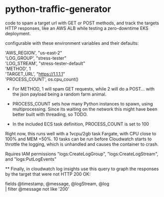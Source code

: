 # python-traffic-generator

code to spam a target url with GET or POST methods, and track the targets HTTP responses, like an AWS ALB while testing a zero-downtime EKS deployment.

configurable with these environment variables and their defaults:

'AWS_REGION', "us-east-2"  
'LOG_GROUP', "stress-tester"  
'LOG_STREAM', "stress-tester-default"  
'METHOD', 1  
'TARGET_URL', "https://1.1.1.1"  
'PROCESS_COUNT', os.cpu_count()

- For METHOD, 1 will spam GET requests, while 2 will do a POST... with the json payload being a random farm animal.

- PROCESS_COUNT sets how many Python instances to spawn, using multiprocessing. Since its waiting on the network this might have been better built with threading, so TODO.

- In the included ECS task definition, PROCESS_COUNT is set to 100

Right now, this runs well with a 1vcpu/2gb task Fargate, with CPU close to 100% and MEM +50%. 10 tasks can be run before Cloudwatch starts to throttle the logging, which is unhandled and causes the container to crash.

Rquires IAM permissions "logs:CreateLogGroup", "logs:CreateLogStream", and "logs:PutLogEvents"

** Finally, in cloudwatch log insights use this query to graph the responses by the target that were not HTTP 200 OK:

fields @timestamp, @message, @logStream, @log  
| filter @message not like '200'
